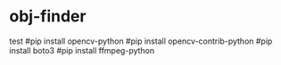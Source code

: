 # obj-finder
test
#pip install opencv-python
#pip install opencv-contrib-python
#pip install boto3
#pip install ffmpeg-python